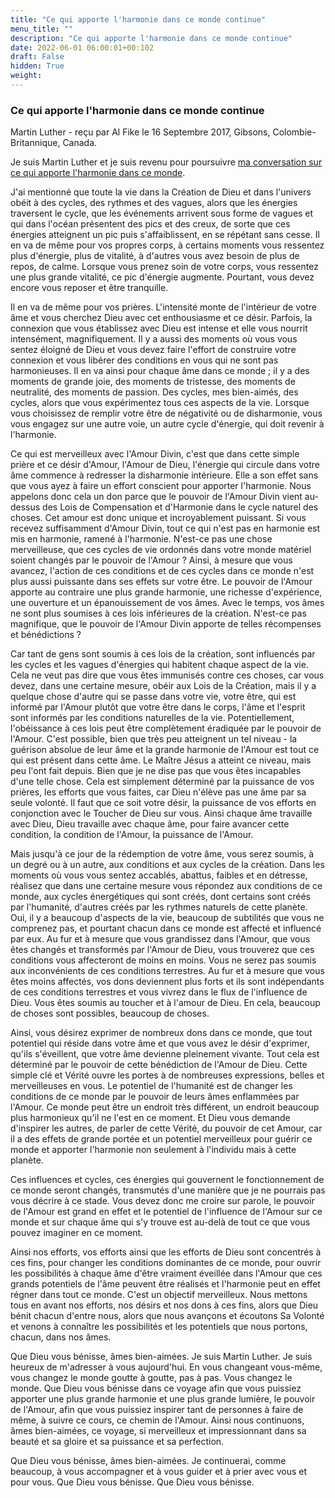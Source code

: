 ```yaml
---
title: "Ce qui apporte l'harmonie dans ce monde continue"
menu_title: ""
description: "Ce qui apporte l'harmonie dans ce monde continue"
date: 2022-06-01 06:00:01+00:102
draft: False
hidden: True
weight:
---
```

### Ce qui apporte l'harmonie dans ce monde continue

Martin Luther - reçu par Al Fike le 16 Septembre 2017, Gibsons, Colombie-Britannique, Canada.

Je suis Martin Luther et je suis revenu pour poursuivre [ma conversation sur ce qui apporte l'harmonie dans ce monde](/fr-contemporary-messages/fr-contemporary-messages-by-date-order/fr-contemporary-messages-2017/fr-2017-9-12-1-af-martin-luther/).

J'ai mentionné que toute la vie dans la Création de Dieu et dans l'univers obéit à des cycles, des rythmes et des vagues, alors que les énergies traversent le cycle, que les événements arrivent sous forme de vagues et qui dans l'océan présentent des pics et des creux, de sorte que ces énergies atteignent un pic puis s'affaiblissent, en se répétant sans cesse. Il en va de même pour vos propres corps, à certains moments vous ressentez plus d'énergie, plus de vitalité, à d'autres vous avez besoin de plus de repos, de calme. Lorsque vous prenez soin de votre corps, vous ressentez une plus grande vitalité, ce pic d'énergie augmente. Pourtant, vous devez encore vous reposer et être tranquille.

Il en va de même pour vos prières. L'intensité monte de l'intérieur de votre âme et vous cherchez Dieu avec cet enthousiasme et ce désir. Parfois, la connexion que vous établissez avec Dieu est intense et elle vous nourrit intensément, magnifiquement. Il y a aussi des moments où vous vous sentez éloigné de Dieu et vous devez faire l'effort de construire votre connexion et vous libérer des conditions en vous qui ne sont pas harmonieuses. Il en va ainsi pour chaque âme dans ce monde ; il y a des moments de grande joie, des moments de tristesse, des moments de neutralité, des moments de passion. Des cycles, mes bien-aimés, des cycles, alors que vous expérimentez tous ces aspects de la vie. Lorsque vous choisissez de remplir votre être de négativité ou de disharmonie, vous vous engagez sur une autre voie, un autre cycle d'énergie, qui doit revenir à l'harmonie.

Ce qui est merveilleux avec l'Amour Divin, c'est que dans cette simple prière et ce désir d'Amour, l'Amour de Dieu, l'énergie qui circule dans votre âme commence à redresser la disharmonie intérieure. Elle a son effet sans que vous ayez à faire un effort conscient pour apporter l'harmonie. Nous appelons donc cela un don parce que le pouvoir de l'Amour Divin vient au-dessus des Lois de Compensation et d'Harmonie dans le cycle naturel des choses. Cet amour est donc unique et incroyablement puissant. Si vous recevez suffisamment d'Amour Divin, tout ce qui n'est pas en harmonie est mis en harmonie, ramené à l'harmonie. N'est-ce pas une chose merveilleuse, que ces cycles de vie ordonnés dans votre monde matériel soient changés par le pouvoir de l'Amour ? Ainsi, à mesure que vous avancez, l'action de ces conditions et de ces cycles dans ce monde n'est plus aussi puissante dans ses effets sur votre être. Le pouvoir de l'Amour apporte au contraire une plus grande harmonie, une richesse d'expérience, une ouverture et un épanouissement de vos âmes. Avec le temps, vos âmes ne sont plus soumises à ces lois inférieures de la création. N'est-ce pas magnifique, que le pouvoir de l'Amour Divin apporte de telles récompenses et bénédictions ?

Car tant de gens sont soumis à ces lois de la création, sont influencés par les cycles et les vagues d'énergies qui habitent chaque aspect de la vie. Cela ne veut pas dire que vous êtes immunisés contre ces choses, car vous devez, dans une certaine mesure, obéir aux Lois de la Création, mais il y a quelque chose d'autre qui se passe dans votre vie, votre être, qui est informé par l'Amour plutôt que votre être dans le corps, l'âme et l'esprit sont informés par les conditions naturelles de la vie. Potentiellement, l'obéissance à ces lois peut être complètement éradiquée par le pouvoir de l'Amour. C'est possible, bien que très peu atteignent un tel niveau - la guérison absolue de leur âme et la grande harmonie de l'Amour est tout ce qui est présent dans cette âme. Le Maître Jésus a atteint ce niveau, mais peu l'ont fait depuis. Bien que je ne dise pas que vous êtes incapables d'une telle chose. Cela est simplement déterminé par la puissance de vos prières, les efforts que vous faites, car Dieu n'élève pas une âme par sa seule volonté. Il faut que ce soit votre désir, la puissance de vos efforts en conjonction avec le Toucher de Dieu sur vous. Ainsi chaque âme travaille avec Dieu, Dieu travaille avec chaque âme, pour faire avancer cette condition, la condition de l'Amour, la puissance de l'Amour.

Mais jusqu'à ce jour de la rédemption de votre âme, vous serez soumis, à un degré ou à un autre, aux conditions et aux cycles de la création. Dans les moments où vous vous sentez accablés, abattus, faibles et en détresse, réalisez que dans une certaine mesure vous répondez aux conditions de ce monde, aux cycles énergétiques qui sont créés, dont certains sont créés par l'humanité, d'autres créés par les rythmes naturels de cette planète. Oui, il y a beaucoup d'aspects de la vie, beaucoup de subtilités que vous ne comprenez pas, et pourtant chacun dans ce monde est affecté et influencé par eux. Au fur et à mesure que vous grandissez dans l'Amour, que vous êtes changés et transformés par l'Amour de Dieu, vous trouverez que ces conditions vous affecteront de moins en moins. Vous ne serez pas soumis aux inconvénients de ces conditions terrestres. Au fur et à mesure que vous êtes moins affectés, vos dons deviennent plus forts et ils sont indépendants de ces conditions terrestres et vous vivrez dans le flux de l'influence de Dieu. Vous êtes soumis au toucher et à l'amour de Dieu. En cela, beaucoup de choses sont possibles, beaucoup de choses.

Ainsi, vous désirez exprimer de nombreux dons dans ce monde, que tout potentiel qui réside dans votre âme et que vous avez le désir d'exprimer, qu'ils s'éveillent, que votre âme devienne pleinement vivante. Tout cela est déterminé par le pouvoir de cette bénédiction de l'Amour de Dieu. Cette simple clé et Vérité ouvre les portes à de nombreuses expressions, belles et merveilleuses en vous. Le potentiel de l'humanité est de changer les conditions de ce monde par le pouvoir de leurs âmes enflammées par l'Amour. Ce monde peut être un endroit très différent, un endroit beaucoup plus harmonieux qu'il ne l'est en ce moment. Et Dieu vous demande d'inspirer les autres, de parler de cette Vérité, du pouvoir de cet Amour, car il a des effets de grande portée et un potentiel merveilleux pour guérir ce monde et apporter l'harmonie non seulement à l'individu mais à cette planète.

Ces influences et cycles, ces énergies qui gouvernent le fonctionnement de ce monde seront changés, transmutés d'une manière que je ne pourrais pas vous décrire à ce stade. Vous devez donc me croire sur parole, le pouvoir de l'Amour est grand en effet et le potentiel de l'influence de l'Amour sur ce monde et sur chaque âme qui s'y trouve est au-delà de tout ce que vous pouvez imaginer en ce moment.

Ainsi nos efforts, vos efforts ainsi que les efforts de Dieu sont concentrés à ces fins, pour changer les conditions dominantes de ce monde, pour ouvrir les possibilités à chaque âme d'être vraiment éveillée dans l'Amour que ces grands potentiels de l'âme peuvent être réalisés et l'harmonie peut en effet régner dans tout ce monde. C'est un objectif merveilleux. Nous mettons tous en avant nos efforts, nos désirs et nos dons à ces fins, alors que Dieu bénit chacun d'entre nous, alors que nous avançons et écoutons Sa Volonté et venons à connaître les possibilités et les potentiels que nous portons, chacun, dans nos âmes.

Que Dieu vous bénisse, âmes bien-aimées. Je suis Martin Luther. Je suis heureux de m'adresser à vous aujourd'hui. En vous changeant vous-même, vous changez le monde goutte à goutte, pas à pas. Vous changez le monde. Que Dieu vous bénisse dans ce voyage afin que vous puissiez apporter une plus grande harmonie et une plus grande lumière, le pouvoir de l'Amour, afin que vous puissiez inspirer tant de personnes à faire de même, à suivre ce cours, ce chemin de l'Amour. Ainsi nous continuons, âmes bien-aimées, ce voyage, si merveilleux et impressionnant dans sa beauté et sa gloire et sa puissance et sa perfection.

Que Dieu vous bénisse, âmes bien-aimées. Je continuerai, comme beaucoup, à vous accompagner et à vous guider et à prier avec vous et pour vous. Que Dieu vous bénisse. Que Dieu vous bénisse.
